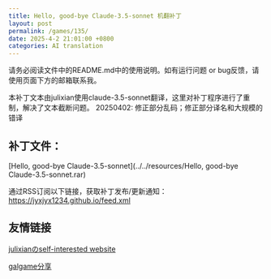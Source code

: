 ```yaml
---
title: Hello, good-bye Claude-3.5-sonnet 机翻补丁
layout: post
permalink: /games/135/
date: 2025-4-2 21:01:00 +0800
categories: AI translation
---
```



请务必阅读文件中的README.md中的使用说明。如有运行问题 or bug反馈，请使用页面下方的邮箱联系我。

本补丁文本由julixian使用claude-3.5-sonnet翻译，这里对补丁程序进行了重制，解决了文本截断问题。
20250402: 修正部分乱码；修正部分译名和大规模的错译

## 补丁文件：

[Hello, good-bye Claude-3.5-sonnet](../../resources/Hello, good-bye Claude-3.5-sonnet.rar)

 

通过RSS订阅以下链接，获取补丁发布/更新通知：https://jyxjyx1234.github.io/feed.xml

## 友情链接

[julixianのself-interested website](https://julixian-siw.worldsystem.top/) 

[galgame分享](https://t.me/galgpt)